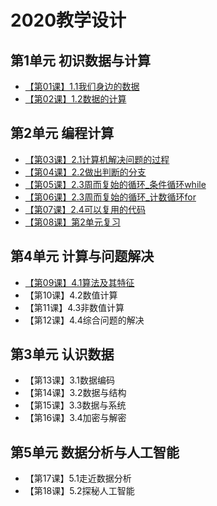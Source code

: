 # 2020教学设计

## 第1单元 初识数据与计算
- [【第01课】1.1我们身边的数据](https://github.com/hongm32/2020desig/tree/master/%E3%80%90%E7%AC%AC01%E8%AF%BE%E3%80%91%E5%BC%80%E5%AD%A6%E7%AC%AC%E4%B8%80%E8%AF%BE)
- [【第02课】1.2数据的计算](https://github.com/hongm32/2020desig/tree/master/%E3%80%90%E7%AC%AC02%E8%AF%BE%E3%80%911.1%E6%88%91%E4%BB%AC%E5%BB%B6%E8%BE%B9%E7%9A%84%E6%95%B0%E6%8D%AE1.2%E6%95%B0%E6%8D%AE%E7%9A%84%E8%AE%A1%E7%AE%97)

## 第2单元 编程计算
- [【第03课】2.1计算机解决问题的过程](https://github.com/hongm32/2020desig/tree/master/%E3%80%90%E7%AC%AC03%E8%AF%BE%E3%80%912.1%E8%AE%A1%E7%AE%97%E6%9C%BA%E8%A7%A3%E5%86%B3%E9%97%AE%E9%A2%98%E7%9A%84%E8%BF%87%E7%A8%8B)
- [【第04课】2.2做出判断的分支](https://github.com/hongm32/2020desig/tree/master/%E3%80%90%E7%AC%AC04%E8%AF%BE%E3%80%912.2%E5%81%9A%E5%87%BA%E5%88%A4%E6%96%AD%E7%9A%84%E5%88%86%E6%94%AF)
- [【第05课】2.3周而复始的循环_条件循环while](https://github.com/hongm32/2020desig/tree/master/%E3%80%90%E7%AC%AC05-06%E8%AF%BE%E3%80%912.3%E5%91%A8%E8%80%8C%E5%A4%8D%E5%A7%8B%E7%9A%84%E5%BE%AA%E7%8E%AF)
- [【第06课】2.3周而复始的循环_计数循环for](https://github.com/hongm32/2020desig/tree/master/%E3%80%90%E7%AC%AC05-06%E8%AF%BE%E3%80%912.3%E5%91%A8%E8%80%8C%E5%A4%8D%E5%A7%8B%E7%9A%84%E5%BE%AA%E7%8E%AF)
- [【第07课】2.4可以复用的代码](https://github.com/hongm32/2020desig/tree/master/%E3%80%90%E7%AC%AC07%E8%AF%BE%E3%80%912.4%E5%8F%AF%E4%BB%A5%E5%A4%8D%E7%94%A8%E7%9A%84%E4%BB%A3%E7%A0%81)
- [【第08课】第2单元复习](https://github.com/hongm32/2020desig/tree/master/%E3%80%90%E7%AC%AC07%E8%AF%BE%E3%80%912.4%E5%8F%AF%E4%BB%A5%E5%A4%8D%E7%94%A8%E7%9A%84%E4%BB%A3%E7%A0%81)
## 第4单元 计算与问题解决
- [【第09课】4.1算法及其特征](https://github.com/hongm32/2020design/tree/master/%E3%80%90%E7%AC%AC09%E8%AF%BE%E3%80%914.1%E7%AE%97%E6%B3%95%E5%8F%8A%E5%85%B6%E7%89%B9%E5%BE%81)
- 【第10课】4.2数值计算
- 【第11课】4.3非数值计算
- 【第12课】4.4综合问题的解决
## 第3单元 认识数据
- 【第13课】3.1数据编码
- 【第14课】3.2数据与结构
- 【第15课】3.3数据与系统
- 【第16课】3.4加密与解密
## 第5单元 数据分析与人工智能
- 【第17课】5.1走近数据分析
- 【第18课】5.2探秘人工智能
